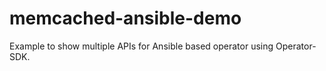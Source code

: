 # memcached-ansible-demo
Example to show multiple APIs for Ansible based operator using Operator-SDK.
